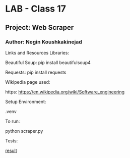 # LAB - Class 17

## Project: Web Scraper

### Author: Negin Koushkakinejad

Links and Resources
Libraries:

Beautiful Soup: pip install beautifulsoup4

Requests: pip install requests

Wikipedia page used:

https: https://en.wikipedia.org/wiki/Software_engineering

Setup
Environment:

.venv

To run:

python scraper.py

Tests:

[result](result.txt)